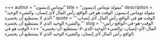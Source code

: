 +++
author = "توماس إديسون"
title = "مقولة توماس إديسون"
description = "مقولة توماس إديسون: الوقت هو في الواقع رأس المال لأي إنسان، والشيء الوحيد الذي لا يستطيع أن يخسره."
quote = '''الوقت هو في الواقع رأس المال لأي إنسان، والشيء الوحيد الذي لا يستطيع أن يخسره.'''
slug = "الوقت-هو-في-الواقع-رأس-المال-لأي-إنسان،-والشيء-الوحيد-الذي-لا-يستطيع-أن-يخسره"
+++
الوقت هو في الواقع رأس المال لأي إنسان، والشيء الوحيد الذي لا يستطيع أن يخسره.
